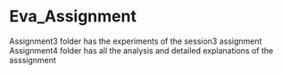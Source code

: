 # Eva_Assignment
Assignment3 folder has the experiments of the session3 assignment
Assignment4 folder has all the analysis and detailed explanations of the asssignment
